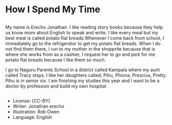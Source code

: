 # How I Spend My Time

##
My name is Erecho Jonathan. I like reading
story books because they help us know
more about English to speak and write. I like
every meal but my best meal is called
potato flat breads.Whenever I come back
from school, I immediately go to the
refrigerator to get my potato flat breads.
When I do not find them there, I run to my
mother in the shopprite because that is
where she works from as a cashier, I request
her to go and pick for me potato flat breads
because I like them so much.

I go to Naguru Parents School in a district
called Kampala where my aunt called Tracy
stays. I like her daughters called; Pihu,
Phiona, Prescius, Pretty. Pihu is in senior six.
I am finishing my studies this year and I
want to be a doctor by profession and build
my own hospital.

##
* License: [CC-BY]
* Writer: Jonathan erecho
* Illustration: Rob Owen
* Language: English
